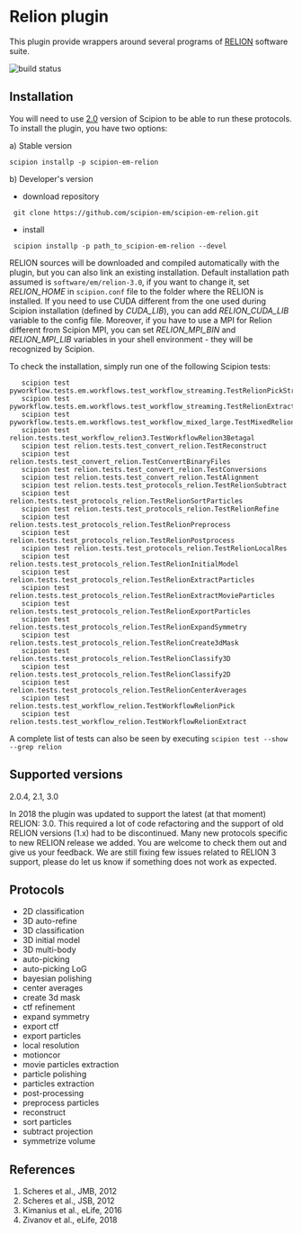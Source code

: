 # Relion plugin

This plugin provide wrappers around several programs of [RELION](https://www3.mrc-lmb.cam.ac.uk/relion/index.php/Main_Page) software suite.

![build status](http://scipion-test.cnb.csic.es:9980/badges/relion_devel.svg "Build status")

## Installation

You will need to use [2.0](https://github.com/I2PC/scipion/releases/tag/v2.0) version of Scipion to be able to run these protocols. To install the plugin, you have two options:

   a) Stable version
   ```
   scipion installp -p scipion-em-relion
   ```
   b) Developer's version
   * download repository 
   ```
    git clone https://github.com/scipion-em/scipion-em-relion.git
   ```
   * install 
   ```
    scipion installp -p path_to_scipion-em-relion --devel
   ```
RELION sources will be downloaded and compiled automatically with the plugin, but you can also link an existing installation. Default installation path assumed is `software/em/relion-3.0`, if you want to change it, set *RELION_HOME* in `scipion.conf` file to the folder where the RELION is installed. If you need to use CUDA different from the one used during Scipion installation (defined by *CUDA_LIB*), you can add *RELION_CUDA_LIB* variable to the config file. Moreover, if you have to use a MPI for Relion different from Scipion MPI, you can set *RELION_MPI_BIN* and *RELION_MPI_LIB* variables in your shell environment - they will be recognized by Scipion.

To check the installation, simply run one of the following Scipion tests:
```
   scipion test pyworkflow.tests.em.workflows.test_workflow_streaming.TestRelionPickStreaming
   scipion test pyworkflow.tests.em.workflows.test_workflow_streaming.TestRelionExtractStreaming
   scipion test pyworkflow.tests.em.workflows.test_workflow_mixed_large.TestMixedRelionTutorial
   scipion test relion.tests.test_workflow_relion3.TestWorkflowRelion3Betagal
   scipion test relion.tests.test_convert_relion.TestReconstruct
   scipion test relion.tests.test_convert_relion.TestConvertBinaryFiles
   scipion test relion.tests.test_convert_relion.TestConversions
   scipion test relion.tests.test_convert_relion.TestAlignment
   scipion test relion.tests.test_protocols_relion.TestRelionSubtract
   scipion test relion.tests.test_protocols_relion.TestRelionSortParticles
   scipion test relion.tests.test_protocols_relion.TestRelionRefine
   scipion test relion.tests.test_protocols_relion.TestRelionPreprocess
   scipion test relion.tests.test_protocols_relion.TestRelionPostprocess
   scipion test relion.tests.test_protocols_relion.TestRelionLocalRes
   scipion test relion.tests.test_protocols_relion.TestRelionInitialModel
   scipion test relion.tests.test_protocols_relion.TestRelionExtractParticles
   scipion test relion.tests.test_protocols_relion.TestRelionExtractMovieParticles
   scipion test relion.tests.test_protocols_relion.TestRelionExportParticles
   scipion test relion.tests.test_protocols_relion.TestRelionExpandSymmetry
   scipion test relion.tests.test_protocols_relion.TestRelionCreate3dMask
   scipion test relion.tests.test_protocols_relion.TestRelionClassify3D
   scipion test relion.tests.test_protocols_relion.TestRelionClassify2D
   scipion test relion.tests.test_protocols_relion.TestRelionCenterAverages
   scipion test relion.tests.test_workflow_relion.TestWorkflowRelionPick
   scipion test relion.tests.test_workflow_relion.TestWorkflowRelionExtract
```
A complete list of tests can also be seen by executing `scipion test --show --grep relion`

## Supported versions

2.0.4, 2.1, 3.0

In 2018 the plugin was updated to support the latest (at that moment) RELION: 3.0. This required a lot of code refactoring and the support of old RELION versions (1.x) had to be discontinued. Many new protocols specific to new RELION release we added. You are welcome to check them out and give us your feedback. We are still fixing few issues related to RELION 3 support, please do let us know if something does not work as expected.

## Protocols

* 2D classification         
* 3D auto-refine            
* 3D classification         
* 3D initial model          
* 3D multi-body             
* auto-picking              
* auto-picking LoG          
* bayesian polishing        
* center averages           
* create 3d mask            
* ctf refinement            
* expand symmetry           
* export ctf                
* export particles          
* local resolution          
* motioncor                 
* movie particles extraction
* particle polishing        
* particles extraction      
* post-processing           
* preprocess particles      
* reconstruct               
* sort particles            
* subtract projection       
* symmetrize volume

## References
1. Scheres et al., JMB, 2012 
2. Scheres et al., JSB, 2012 
3. Kimanius et al., eLife, 2016 
4. Zivanov et al., eLife, 2018
